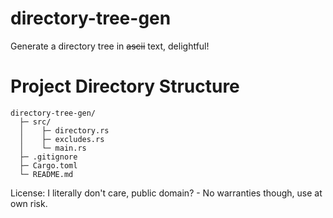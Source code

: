 # directory-tree-gen

Generate a directory tree in ~~ascii~~ text, delightful!

# Project Directory Structure

```
directory-tree-gen/
  ├─ src/
  │    ├─ directory.rs
  │    ├─ excludes.rs
  │    └─ main.rs
  ├─ .gitignore
  ├─ Cargo.toml
  └─ README.md

```

License: I literally don't care, public domain? - No warranties though, use at own risk.
